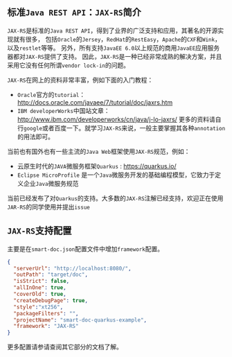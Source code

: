 ## 标准`Java REST API`：`JAX-RS`简介

`JAX-RS`是标准的`Java REST API`，得到了业界的广泛支持和应用，其著名的开源实现就有很多，
包括`Oracle`的`Jersey`，`RedHat`的`RestEasy`，`Apache`的`CXF`和`Wink`，以及`restlet`等等。
另外，所有支持`JavaEE 6.0`以上规范的商用`JavaEE`应用服务器都对`JAX-RS`提供了支持。
因此，`JAX-RS`是一种已经非常成熟的解决方案，并且采用它没有任何所谓`vendor lock-in`的问题。

`JAX-RS`在网上的资料非常丰富，例如下面的入门教程：

- `Oracle`官方的`tutorial`：http://docs.oracle.com/javaee/7/tutorial/doc/jaxrs.htm
- `IBM developerWorks`中国站文章：http://www.ibm.com/developerworks/cn/java/j-lo-jaxrs/
  更多的资料请自行`google`或者百度一下。就学习`JAX-RS`来说，一般主要掌握其各种`annotation`的用法即可。

当前也有国外也有一些主流的`Java Web`框架使用`JAX-RS`规范，例如：

- 云原生时代的`JAVA`微服务框架`Quarkus` : https://quarkus.io/
- `Eclipse MicroProfile` 是一个`Java`微服务开发的基础编程模型，它致力于定义企业`Java`微服务规范

当前已经发布了对`Quarkus`的支持。大多数的`JAX-RS`注解已经支持，欢迎正在使用`JAR-RS`的同学使用并提出`issue`

## `JAX-RS`支持配置

主要是在`smart-doc.json`配置文件中增加`framework`配置。

```json
{
  "serverUrl": "http://localhost:8080/",
  "outPath": "target/doc",
  "isStrict": false,
  "allInOne": true,
  "coverOld": true,
  "createDebugPage": true,
  "style":"xt256",
  "packageFilters": "",
  "projectName": "smart-doc-quarkus-example",
  "framework": "JAX-RS"
}
```

更多配置请参请查阅其它部分的文档了解。
